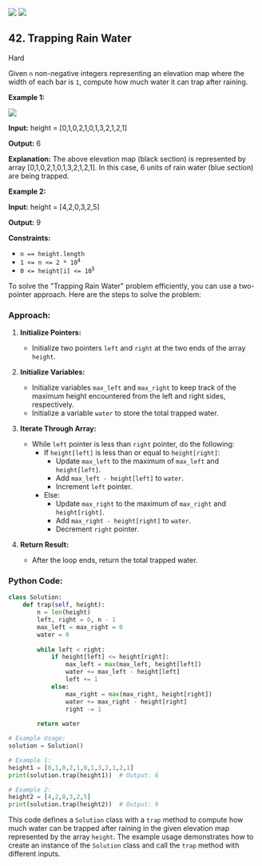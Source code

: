[![](https://img.shields.io/github/stars/LeetCode-Top-Interview-150/LeetCode-Top-Interview-150?label=Stars&style=flat-square)](https://github.com/LeetCode-Top-Interview-150/LeetCode-Top-Interview-150)
[![](https://img.shields.io/github/forks/LeetCode-Top-Interview-150/LeetCode-Top-Interview-150?label=Fork%20me%20on%20GitHub%20&style=flat-square)](https://github.com/LeetCode-Top-Interview-150/LeetCode-Top-Interview-150/fork)

## 42\. Trapping Rain Water

Hard

Given `n` non-negative integers representing an elevation map where the width of each bar is `1`, compute how much water it can trap after raining.

**Example 1:**

![](https://assets.leetcode.com/uploads/2018/10/22/rainwatertrap.png)

**Input:** height = [0,1,0,2,1,0,1,3,2,1,2,1]

**Output:** 6

**Explanation:** The above elevation map (black section) is represented by array [0,1,0,2,1,0,1,3,2,1,2,1]. In this case, 6 units of rain water (blue section) are being trapped. 

**Example 2:**

**Input:** height = [4,2,0,3,2,5]

**Output:** 9 

**Constraints:**

*   `n == height.length`
*   <code>1 <= n <= 2 * 10<sup>4</sup></code>
*   <code>0 <= height[i] <= 10<sup>5</sup></code>

To solve the "Trapping Rain Water" problem efficiently, you can use a two-pointer approach. Here are the steps to solve the problem:

### Approach:

1. **Initialize Pointers:**
   - Initialize two pointers `left` and `right` at the two ends of the array `height`.

2. **Initialize Variables:**
   - Initialize variables `max_left` and `max_right` to keep track of the maximum height encountered from the left and right sides, respectively.
   - Initialize a variable `water` to store the total trapped water.

3. **Iterate Through Array:**
   - While `left` pointer is less than `right` pointer, do the following:
     - If `height[left]` is less than or equal to `height[right]`:
       - Update `max_left` to the maximum of `max_left` and `height[left]`.
       - Add `max_left - height[left]` to `water`.
       - Increment `left` pointer.
     - Else:
       - Update `max_right` to the maximum of `max_right` and `height[right]`.
       - Add `max_right - height[right]` to `water`.
       - Decrement `right` pointer.

4. **Return Result:**
   - After the loop ends, return the total trapped water.

### Python Code:

```python
class Solution:
    def trap(self, height):
        n = len(height)
        left, right = 0, n - 1
        max_left = max_right = 0
        water = 0
        
        while left < right:
            if height[left] <= height[right]:
                max_left = max(max_left, height[left])
                water += max_left - height[left]
                left += 1
            else:
                max_right = max(max_right, height[right])
                water += max_right - height[right]
                right -= 1
                
        return water

# Example Usage:
solution = Solution()

# Example 1:
height1 = [0,1,0,2,1,0,1,3,2,1,2,1]
print(solution.trap(height1))  # Output: 6

# Example 2:
height2 = [4,2,0,3,2,5]
print(solution.trap(height2))  # Output: 9
```

This code defines a `Solution` class with a `trap` method to compute how much water can be trapped after raining in the given elevation map represented by the array `height`. The example usage demonstrates how to create an instance of the `Solution` class and call the `trap` method with different inputs.